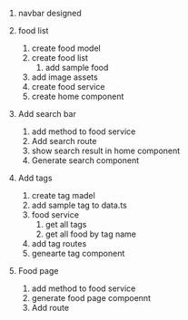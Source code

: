 1. navbar designed
2. food list
    1. create food model
    2. create food list
        1. add sample food
    3. add image assets
    4. create food service
    5. create home component

3. Add search bar
    1. add method to food service
    2. Add search route
    3. show search result in home component
    4. Generate search component

4. Add tags
    1. create tag madel
    2. add sample tag to data.ts
    3. food service
        1. get all tags
        2. get all food by tag name
    4. add tag routes
    5. genearte tag component

5. Food page
    1. add method to food service
    2. generate food page compoennt
    3. Add route



